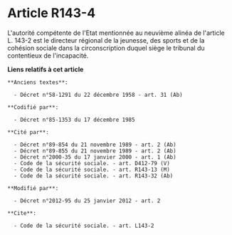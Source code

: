 # Article R143-4

L'autorité compétente de l'Etat mentionnée au neuvième alinéa de l'article L. 143-2 est le directeur régional de la jeunesse,
des sports et de la cohésion sociale dans la circonscription duquel siège le tribunal du contentieux de l'incapacité.

**Liens relatifs à cet article**

	**Anciens textes**:

	  - Décret n°58-1291 du 22 décembre 1958 - art. 31 (Ab)

	**Codifié par**:

	  - Décret n°85-1353 du 17 décembre 1985

	**Cité par**:

	  - Décret n°89-854 du 21 novembre 1989 - art. 2 (Ab)
	  - Décret n°89-855 du 21 novembre 1989 - art. 2 (Ab)
	  - Décret n°2000-35 du 17 janvier 2000 - art. 1 (Ab)
	  - Code de la sécurité sociale. - art. D412-79 (V)
	  - Code de la sécurité sociale. - art. R143-13 (M)
	  - Code de la sécurité sociale. - art. R143-32 (Ab)

	**Modifié par**:

	  - Décret n°2012-95 du 25 janvier 2012 - art. 2

	**Cite**:

	  - Code de la sécurité sociale. - art. L143-2
